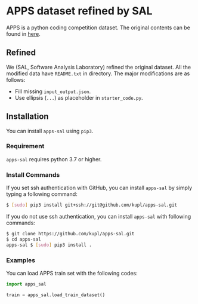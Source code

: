 # APPS dataset refined by SAL
APPS is a python coding competition dataset.
The original contents can be found in [here](https://github.com/hendrycks/apps).

## Refined
We (SAL, Software Analysis Laboratory) refined the original dataset.
All the modified data have `README.txt` in directory.
The major modifications are as follows:
* Fill missing `input_output.json`.
* Use ellipsis (`...`) as placeholder in `starter_code.py`.

## Installation
You can install `apps-sal` using `pip3`.

### Requirement
`apps-sal` requires python 3.7 or higher.

### Install Commands
If you set ssh authentication with GitHub, you can install `apps-sal` by simply typing a following command:
```bash
$ [sudo] pip3 install git+ssh://git@github.com/kupl/apps-sal.git
```
If you do not use ssh authentication, you can install `apps-sal` with following commands:
```bash
$ git clone https://github.com/kupl/apps-sal.git
$ cd apps-sal
apps-sal $ [sudo] pip3 install .
```

### Examples
You can load APPS train set with the following codes:
```python
import apps_sal

train = apps_sal.load_train_dataset()
```

